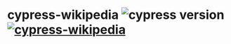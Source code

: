 # cypress-wikipedia ![cypress version](https://img.shields.io/badge/cypress-6.5.0-brightgreen) [![cypress-wikipedia](https://img.shields.io/endpoint?url=https://dashboard.cypress.io/badge/simple/j7giwe/main&style=flat&logo=cypress)](https://dashboard.cypress.io/projects/j7giwe/runs)
